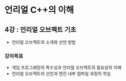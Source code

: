 # 언리얼 C++의 이해
## 4강 : 언리얼 오브젝트 기초
* 언리얼 오브젝트의 소개와 선언 방법
### 강의목표
* 게임 프로그래밍의 특수성과 언리얼 오브젝트의 필요성의 이해
* 언리얼 오브잭트의 선언과 엔진 내부 컴파일 과정의 학습 